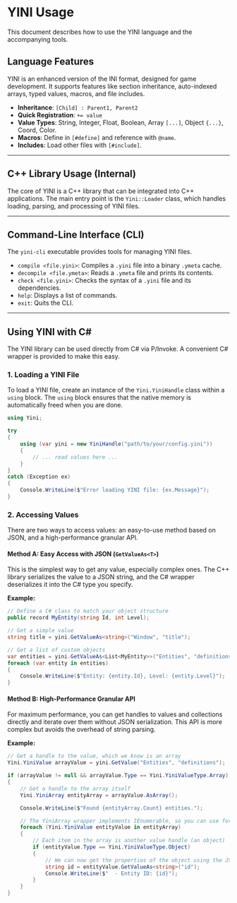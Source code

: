 # YINI Usage

This document describes how to use the YINI language and the accompanying tools.

## Language Features

YINI is an enhanced version of the INI format, designed for game development. It supports features like section inheritance, auto-indexed arrays, typed values, macros, and file includes.

- **Inheritance**: `[Child] : Parent1, Parent2`
- **Quick Registration**: `+= value`
- **Value Types**: String, Integer, Float, Boolean, Array `[...]`, Object `{...}`, Coord, Color.
- **Macros**: Define in `[#define]` and reference with `@name`.
- **Includes**: Load other files with `[#include]`.

---

## C++ Library Usage (Internal)

The core of YINI is a C++ library that can be integrated into C++ applications. The main entry point is the `Yini::Loader` class, which handles loading, parsing, and processing of YINI files.

---

## Command-Line Interface (CLI)

The `yini-cli` executable provides tools for managing YINI files.

- `compile <file.yini>`: Compiles a `.yini` file into a binary `.ymeta` cache.
- `decompile <file.ymeta>`: Reads a `.ymeta` file and prints its contents.
- `check <file.yini>`: Checks the syntax of a `.yini` file and its dependencies.
- `help`: Displays a list of commands.
- `exit`: Quits the CLI.

---

## Using YINI with C#

The YINI library can be used directly from C# via P/Invoke. A convenient C# wrapper is provided to make this easy.

### 1. Loading a YINI File

To load a YINI file, create an instance of the `Yini.YiniHandle` class within a `using` block. The `using` block ensures that the native memory is automatically freed when you are done.

```csharp
using Yini;

try
{
    using (var yini = new YiniHandle("path/to/your/config.yini"))
    {
        // ... read values here ...
    }
}
catch (Exception ex)
{
    Console.WriteLine($"Error loading YINI file: {ex.Message}");
}
```

### 2. Accessing Values

There are two ways to access values: an easy-to-use method based on JSON, and a high-performance granular API.

#### Method A: Easy Access with JSON (`GetValueAs<T>`)

This is the simplest way to get any value, especially complex ones. The C++ library serializes the value to a JSON string, and the C# wrapper deserializes it into the C# type you specify.

**Example:**
```csharp
// Define a C# class to match your object structure
public record MyEntity(string Id, int Level);

// Get a simple value
string title = yini.GetValueAs<string>("Window", "title");

// Get a list of custom objects
var entities = yini.GetValueAs<List<MyEntity>>("Entities", "definitions");
foreach (var entity in entities)
{
    Console.WriteLine($"Entity: {entity.Id}, Level: {entity.Level}");
}
```

#### Method B: High-Performance Granular API

For maximum performance, you can get handles to values and collections directly and iterate over them without JSON serialization. This API is more complex but avoids the overhead of string parsing.

**Example:**
```csharp
// Get a handle to the value, which we know is an array
Yini.YiniValue arrayValue = yini.GetValue("Entities", "definitions");

if (arrayValue != null && arrayValue.Type == Yini.YiniValueType.Array)
{
    // Get a handle to the array itself
    Yini.YiniArray entityArray = arrayValue.AsArray();

    Console.WriteLine($"Found {entityArray.Count} entities.");

    // The YiniArray wrapper implements IEnumerable, so you can use foreach
    foreach (Yini.YiniValue entityValue in entityArray)
    {
        // Each item in the array is another value handle (an object)
        if (entityValue.Type == Yini.YiniValueType.Object)
        {
            // We can now get the properties of the object using the JSON method
            string id = entityValue.GetValueAs<string>("id");
            Console.WriteLine($"  - Entity ID: {id}");
        }
    }
}
```
